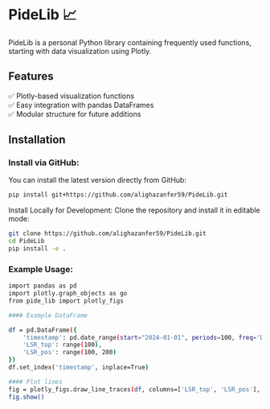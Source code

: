 # PideLib 📈

PideLib is a personal Python library containing frequently used functions, starting with data visualization using Plotly.

## Features
✅ Plotly-based visualization functions  
✅ Easy integration with pandas DataFrames  
✅ Modular structure for future additions  

## Installation

### Install via GitHub:
You can install the latest version directly from GitHub:
```bash
pip install git+https://github.com/alighazanfer59/PideLib.git
```

Install Locally for Development:
Clone the repository and install it in editable mode:

```bash
git clone https://github.com/alighazanfer59/PideLib.git
cd PideLib
pip install -e .
```
### Example Usage:

```bash
import pandas as pd
import plotly.graph_objects as go
from pide_lib import plotly_figs

#### Example DataFrame

df = pd.DataFrame({
    'timestamp': pd.date_range(start="2024-01-01", periods=100, freq='D'),
    'LSR_top': range(100),
    'LSR_pos': range(100, 200)
})
df.set_index('timestamp', inplace=True)

#### Plot lines
fig = plotly_figs.draw_line_traces(df, columns=['LSR_top', 'LSR_pos'], colors=['blue', 'red'], separate_y=True)
fig.show()
```


